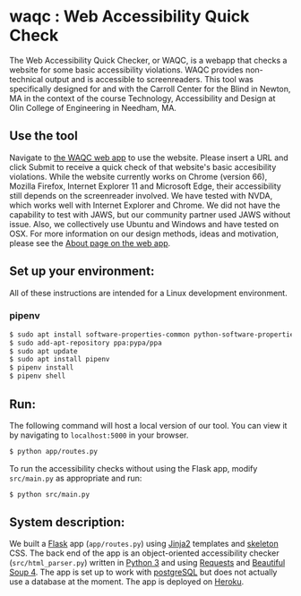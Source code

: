 # waqc : Web Accessibility Quick Check

The Web Accessibility Quick Checker, or WAQC, is a webapp that checks a website for some basic accessibility violations. WAQC provides non-technical output and is accessible to screenreaders. This tool was specifically designed for and with the Carroll Center for the Blind in Newton, MA in the context of the course Technology, Accessibility and Design at Olin College of Engineering in Needham, MA.

## Use the tool

Navigate to [the WAQC web app](http://waqc.herokuapp.com/ "Link to WAQC web app home page") to use the website. Please insert a URL and click Submit to receive a quick check of that website's basic accesibility violations.
While the website currently works on Chrome (version 66), Mozilla Firefox, Internet Explorer 11 and Microsoft Edge, their accessibility still depends on the screenreader involved. We have tested with NVDA, which works well with Internet Explorer and Chrome. We did not have the capability to test with JAWS, but our community partner used JAWS without issue. Also, we collectively use Ubuntu and Windows and have tested on OSX.
For more information on our design methods, ideas and motivation, please see the [About page on the web app](http://waqc.herokuapp.com/about "Link to WAQC app about page").

## Set up your environment:

All of these instructions are intended for a Linux development environment.

### pipenv

```bash
$ sudo apt install software-properties-common python-software-properties
$ sudo add-apt-repository ppa:pypa/ppa
$ sudo apt update
$ sudo apt install pipenv
$ pipenv install
$ pipenv shell
```

## Run:

The following command will host a local version of our tool. You can view it by navigating to `localhost:5000` in your browser.

```bash
$ python app/routes.py
```

To run the accessibility checks without using the Flask app, modify `src/main.py` as appropriate and run:

```bash
$ python src/main.py
```

## System description:

We built a [Flask](http://flask.pocoo.org/docs/0.12/ "Flask documentation") app (`app/routes.py`) using [Jinja2](http://jinja.pocoo.org/docs/2.10/ "Jinja documentation") templates and [skeleton](http://getskeleton.com/ "Skeleton CSS") CSS. The back end of the app is an object-oriented accessibility checker (`src/html_parser.py`) written in [Python 3](https://docs.python.org/3/ "Python documentation") and using [Requests](http://docs.python-requests.org/en/master/ "Requests documentation") and [Beautiful Soup 4](https://www.crummy.com/software/BeautifulSoup/bs4/doc/ "Beautiful Soup documentation"). The app is set up to work with [postgreSQL](https://www.heroku.com/postgres "PostgreSQL with Heroku documentation") but does not actually use a database at the moment. The app is deployed on [Heroku](https://devcenter.heroku.com/ "Heroku documentation").
